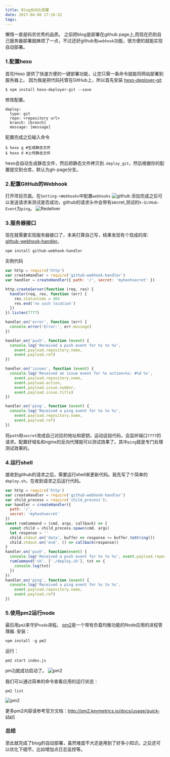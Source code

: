 ```yaml
---
title: Blog自动化部署
date: 2017-04-08 17:16:32
tags:
---
```

懒惰一直是码农优秀的品质。
之前把blog是部署在github page上,而现在扔到自己服务器部署就麻烦了一点，不过还好github有`webhook`功能，很方便的就能实现自动部署。
### 1.配置hexo
首先Hexo 提供了快速方便的一键部署功能，让您只需一条命令就能将网站部署到服务器上。
因为我是把代码托管在GitHub上，所以首先安装 [hexo-deployer-git](https://github.com/hexojs/hexo-deployer-git)
```
$ npm install hexo-deployer-git --save
```
<!--more-->
修改配置。
```
deploy:
  type: git
  repo: <repository url>
  branch: [branch]
  message: [message]
```
配置完成之后输入命令
```
$ hexo g #生成静态文件
$ hexo d #上传静态文件
```
hexo会自动生成静态文件，然后把静态文件拷贝到`.deploy_git`，然后根据你的配置提交到仓库，默认为gh-page分支。

### 2.配置GitHub的Webhook

打开项目页面。在`Setting->Webhooks`中配置`webhooks`
![github](https://ww3.sinaimg.cn/large/006tNc79gy1fefeplnzryj31kw15ddob.jpg)
添加完成之后可以发送请求来测试是否成功，github的请求头中会带有secret,测试的`X-GitHub-Event`为`ping`。
![Redeliver](https://ww3.sinaimg.cn/large/006tNc79gy1fehfjmgdwhj31c012o7ai.jpg)

### 3.服务器接口
现在就需要实现服务器接口了，本来打算自己写，结果发现有个现成的库: [github-webhook-handler](https://github.com/rvagg/github-webhook-handler)。
```
npm install github-webhook-handler
```
实例代码
```js
var http = require('http')
var createHandler = require('github-webhook-handler')
var handler = createHandler({ path: '/', secret: 'myhashsecret' })

http.createServer(function (req, res) {
  handler(req, res, function (err) {
    res.statusCode = 404
    res.end('no such location')
  })
}).listen(7777)

handler.on('error', function (err) {
  console.error('Error:', err.message)
})

handler.on('push', function (event) {
  console.log('Received a push event for %s to %s',
    event.payload.repository.name,
    event.payload.ref)
})

handler.on('issues', function (event) {
  console.log('Received an issue event for %s action=%s: #%d %s',
    event.payload.repository.name,
    event.payload.action,
    event.payload.issue.number,
    event.payload.issue.title)
})

handler.on('ping', function (event) {
  console.log('Received a ping event for %s to %s',
    event.payload.repository.name,
    event.payload.ref)
})
```
将`path`和`secret`改成自己对应的地址和密钥，运动这段代码，会监听端口`7777`的请求。配置好域名和nginx的反向代理就可以测试效果了。其中`ping`就是专门处理测试效果的。

### 4.运行shell
接收到github的请求之后，需要运行shell来更新代码。我先写了个简单的`deploy.sh`，在收到请求之后运行代码。

```js
var http = require('http')
var createHandler = require('github-webhook-handler')
var child_process = require('child_process');
var handler = createHandler({
  path: '/',
  secret: 'myhashsecret'
})
const rumCommand = (cmd, args, callback) => {
  const child = child_process.spawn(cmd, args)
  let response = ''
  child.stdout.on('data', buffer => response += buffer.toString())
  child.stdout.on('end', () => callback(response))
}
handler.on('push', function(event) {
  console.log('Received a push event for %s to %s', event.payload.repository.name, event.payload.ref);
  rumCommand('sh', ['./deploy.sh'], txt => {
    console.log(txt)
  })
})
handler.on('ping', function (event) {
  console.log('Received a ping event for %s to %s',
    event.payload.repository.name,
    event.payload.ref)
})
```

### 5.使用pm2运行node
最后用`pm2`来守护`node`进程。
[pm2](https://github.com/rvagg/github-webhook-handler)是一个带有负载均衡功能的Node应用的进程管理器.
安装：
```
npm install -g pm2
```

运行：
```
pm2 start index.js
```

pm2j就成功启动了。
![pm2](https://ww1.sinaimg.cn/large/006tNc79gy1fehl11h63tj31j4132jy3.jpg)

我们可以通过简单的命令查看应用的运行状态：
```
pm2 list
```
![pm2](https://ww1.sinaimg.cn/large/006tNc79gy1fehl3oahnfj319u05w3zv.jpg)

更多pm2内容请参考官方文档：http://pm2.keymetrics.io/docs/usage/quick-start

### 总结
至此就完成了blog的自动部署，虽然难度不大还是用到了好多小知识。之后还可以优化下细节，比如增加点日志监控等。